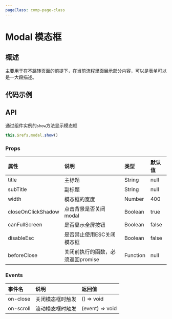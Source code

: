 ```yaml
---
pageClass: comp-page-class
---
```

# Modal 模态框

## 概述
主要用于在不跳转页面的前提下，在当前流程里面展示部分内容，可以是表单可以是一大段描述。

## 代码示例
<ClientOnly>
<row>
    <cell span="12" class="pr-20">
        <componetTemplate title="基础用法" template="ui/templates/modal/1.html">
            <template v-slot:demo>
                <Wb-button @click="showModal1">显示弹窗</Wb-button>
                <modal ref="modal1"
                        title="新增"
                        sub-title="客户信息"
                        @on-close="close">
                    <Wb-form>
                        <Form-item label="输入框">
                            <Wb-input placeholder="我是文本哦"></Wb-input>
                        </Form-item>
                        <Form-item label="下拉框">
                            <Wb-select>
                                <wb-option :value="1">北京市</wb-option>
                                <wb-option :value="2">上海市</wb-option>
                                <wb-option :value="3" disabled>深圳市</wb-option>
                                <wb-option :value="4">杭州市</wb-option>
                                <wb-option :value="5">南京市</wb-option>
                                <wb-option :value="6">重庆市</wb-option>
                            </Wb-select>
                        </Form-item>
                        <Form-item label="单选框">
                            <Radio-group>
                                <Radio value="1">
                                    apple
                                </Radio>
                                <Radio value="2">
                                    android
                                </Radio>
                                <Radio value="3" disabled>
                                    github
                                </Radio>
                            </Radio-group>
                        </Form-item>
                        <Form-item label="多选框">
                            <Checkbox-group>
                                <Checkbox value="1">
                                    apple
                                </Checkbox>
                                <Checkbox value="2">
                                    android
                                </Checkbox>
                                <Checkbox value="3">
                                    github
                                </Checkbox>
                            </Checkbox-group>
                        </Form-item>
                        <Form-item label="开关">
                            <Wb-switch>
                                <span slot="close">关</span>
                                <span slot="open">开</span>
                            </Wb-switch>
                        </Form-item>
                        <Form-item>
                            <Wb-button type="primary">提交</Wb-button>
                        </Form-item>
                    </Wb-form>
                </modal>
            </template>
            <template v-slot:description>
                <p>最基本的模态框</p>
                <p>按下Esc、按下关闭按钮、点击Modal之外的区域均可以关闭Modal</p>
            </template>
        </componetTemplate>
        <componetTemplate title="全屏显示" template="ui/templates/modal/2.html">
            <template v-slot:demo>
                <Wb-button @click='showModal3'>显示弹窗</Wb-button>
                <modal ref="modal3"
                        title="我是标题"
                        sub-title="我是副标题"
                        canFullScreen>
                    我是内容，我是内容
                </modal>
            </template>
            <template v-slot:description>
                <p>设置canFullScreen为true，显示全屏控制Icon</p>
            </template>
        </componetTemplate>
    </cell>
    <cell span="12" class="pl-20">
        <componetTemplate title="超出屏幕高的模态框" template="ui/templates/modal/3.html">
            <template v-slot:demo>
                <Wb-button @click='showModal2'>显示弹窗</Wb-button>
                <modal ref="modal2"
                        width="600"
                        title="我是标题"
                        sub-title="我是副标题"
                        @on-close="close"
                        @on-scroll="scroll">
                    <div style="height:1000px">
                        我是内容，我是内容
                    </div>
                </modal>
            </template>
            <template v-slot:description>
                <p>超出屏幕高的模态框显示时，可以滚动查看</p>
            </template>
        </componetTemplate>
        <componetTemplate title="是否关闭" template="ui/templates/modal/4.html">
            <template v-slot:demo>
                <Wb-button @click='showModal4'>显示弹窗</Wb-button>
                <modal ref="modal4"
                        title="我是标题"
                        sub-title="我是副标题"
                        :beforeClose="beforeClose">
                    我是内容，我是内容
                </modal>
            </template>
            <template v-slot:description>
                <p>设置beforeClose，在关闭前执行，通过执行结果判断是否关闭模态框</p>
            </template>
        </componetTemplate>
    </cell>
</row>
</ClientOnly>

<script>
export default {
    data() {
        return {
        }
    },
    methods: {
        showModal1 () {
            this.$refs.modal1.show()
        },
        showModal2 () {
            this.$refs.modal2.show()
        },
        showModal3 () {
            this.$refs.modal3.show()
        },
        showModal4 () {
            this.$refs.modal4.show()
        },
        beforeClose(){
            return new Promise((resolve, reject)=>{
                this.$Message.confirm("是否关闭模态框？").then(function (index) {
                    resolve(index === 0)
                })
            })
        },
        close () {
            console.log('closed')
        },
        scroll (event) {
            console.log(event)
        }
    }
}
</script>

<style>
.ui-modal-body{
    font-size: 14px;
}
</style>

## API
通过组件实例的`show`方法显示模态框
```js
this.$refs.modal.show()
```

### Props

| 属性           | 说明                       | 类型     |        默认值                                          |
|:--------------|:--------------------------|:--------|:-----------------------------------------------------|
| title          |  主标题  | String  |        null              |
| subTitle       | 副标题 | String   |                 null                        |
| width       | 模态框的宽度 | Number   |                400            |
| closeOnClickShadow        | 点击背景是否关闭modal | Boolean   |                    true              |
| canFullScreen        | 是否显示全屏按钮 | Boolean   |                    false              |
| disableEsc        | 是否禁止使用ESC关闭模态框 | Boolean   |                    false              |
| beforeClose        | 关闭前执行的函数，必须返回promise | Function   |                    null              |



### Events

| 事件名           | 说明                       | 返回值     |       
|:--------------|:--------------------------|:--------|
| on-close          | 关闭模态框时触发  | () => void  |    
| on-scroll          | 滚动模态框时触发  | (event) => void  | 